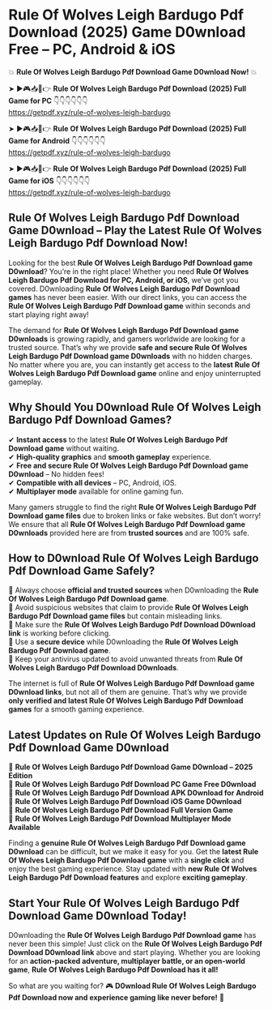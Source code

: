 # Rule Of Wolves Leigh Bardugo Pdf Download (2025) Game D0wnload Free – PC, Android & iOS

💥 **Rule Of Wolves Leigh Bardugo Pdf Download Game D0wnload Now!** 💥  

➤ ►🎮📥📱👉 **Rule Of Wolves Leigh Bardugo Pdf Download (2025) Full Game for PC** 👇👇👇👇👇👇  
https://getpdf.xyz/rule-of-wolves-leigh-bardugo  

➤ ►🎮📥📱👉 **Rule Of Wolves Leigh Bardugo Pdf Download (2025) Full Game for Android** 👇👇👇👇👇👇  
https://getpdf.xyz/rule-of-wolves-leigh-bardugo  

➤ ►🎮📥📱👉 **Rule Of Wolves Leigh Bardugo Pdf Download (2025) Full Game for iOS** 👇👇👇👇👇👇  
https://getpdf.xyz/rule-of-wolves-leigh-bardugo  

## Rule Of Wolves Leigh Bardugo Pdf Download Game D0wnload – Play the Latest Rule Of Wolves Leigh Bardugo Pdf Download Now!

Looking for the best **Rule Of Wolves Leigh Bardugo Pdf Download game D0wnload**? You’re in the right place! Whether you need **Rule Of Wolves Leigh Bardugo Pdf Download for PC, Android, or iOS**, we’ve got you covered. D0wnloading **Rule Of Wolves Leigh Bardugo Pdf Download games** has never been easier. With our direct links, you can access the **Rule Of Wolves Leigh Bardugo Pdf Download game** within seconds and start playing right away!  

The demand for **Rule Of Wolves Leigh Bardugo Pdf Download game D0wnloads** is growing rapidly, and gamers worldwide are looking for a trusted source. That’s why we provide **safe and secure Rule Of Wolves Leigh Bardugo Pdf Download game D0wnloads** with no hidden charges. No matter where you are, you can instantly get access to the **latest Rule Of Wolves Leigh Bardugo Pdf Download game** online and enjoy uninterrupted gameplay.  

## **Why Should You D0wnload Rule Of Wolves Leigh Bardugo Pdf Download Games?**  

✔ **Instant access** to the latest **Rule Of Wolves Leigh Bardugo Pdf Download game** without waiting.  
✔ **High-quality graphics** and **smooth gameplay** experience.  
✔ **Free and secure Rule Of Wolves Leigh Bardugo Pdf Download game D0wnload** – No hidden fees!  
✔ **Compatible with all devices** – PC, Android, iOS.  
✔ **Multiplayer mode** available for online gaming fun.  

Many gamers struggle to find the right **Rule Of Wolves Leigh Bardugo Pdf Download game files** due to broken links or fake websites. But don’t worry! We ensure that all **Rule Of Wolves Leigh Bardugo Pdf Download game D0wnloads** provided here are from **trusted sources** and are 100% safe.  

## **How to D0wnload Rule Of Wolves Leigh Bardugo Pdf Download Game Safely?**  

📌 Always choose **official and trusted sources** when D0wnloading the **Rule Of Wolves Leigh Bardugo Pdf Download game**.  
📌 Avoid suspicious websites that claim to provide **Rule Of Wolves Leigh Bardugo Pdf Download game files** but contain misleading links.  
📌 Make sure the **Rule Of Wolves Leigh Bardugo Pdf Download D0wnload link** is working before clicking.  
📌 Use a **secure device** while D0wnloading the **Rule Of Wolves Leigh Bardugo Pdf Download game**.  
📌 Keep your antivirus updated to avoid unwanted threats from **Rule Of Wolves Leigh Bardugo Pdf Download D0wnloads**.  

The internet is full of **Rule Of Wolves Leigh Bardugo Pdf Download game D0wnload links**, but not all of them are genuine. That’s why we provide **only verified and latest Rule Of Wolves Leigh Bardugo Pdf Download games** for a smooth gaming experience.  

## **Latest Updates on Rule Of Wolves Leigh Bardugo Pdf Download Game D0wnload**  

🔹 **Rule Of Wolves Leigh Bardugo Pdf Download Game D0wnload – 2025 Edition**  
🔹 **Rule Of Wolves Leigh Bardugo Pdf Download PC Game Free D0wnload**  
🔹 **Rule Of Wolves Leigh Bardugo Pdf Download APK D0wnload for Android**  
🔹 **Rule Of Wolves Leigh Bardugo Pdf Download iOS Game D0wnload**  
🔹 **Rule Of Wolves Leigh Bardugo Pdf Download Full Version Game**  
🔹 **Rule Of Wolves Leigh Bardugo Pdf Download Multiplayer Mode Available**  

Finding a **genuine Rule Of Wolves Leigh Bardugo Pdf Download game D0wnload** can be difficult, but we make it easy for you. Get the **latest Rule Of Wolves Leigh Bardugo Pdf Download game** with a **single click** and enjoy the best gaming experience. Stay updated with **new Rule Of Wolves Leigh Bardugo Pdf Download features** and explore **exciting gameplay**.  

## **Start Your Rule Of Wolves Leigh Bardugo Pdf Download Game D0wnload Today!**  

D0wnloading the **Rule Of Wolves Leigh Bardugo Pdf Download game** has never been this simple! Just click on the **Rule Of Wolves Leigh Bardugo Pdf Download D0wnload link** above and start playing. Whether you are looking for an **action-packed adventure, multiplayer battle, or an open-world game**, **Rule Of Wolves Leigh Bardugo Pdf Download has it all!**  

So what are you waiting for? 🎮 **D0wnload Rule Of Wolves Leigh Bardugo Pdf Download now and experience gaming like never before!** 🚀  
